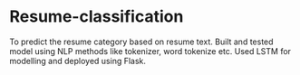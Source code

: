 # Resume-classification
To predict the resume category based on resume text. Built and tested model using NLP methods like tokenizer, word tokenize etc. Used LSTM for modelling and deployed using Flask.

